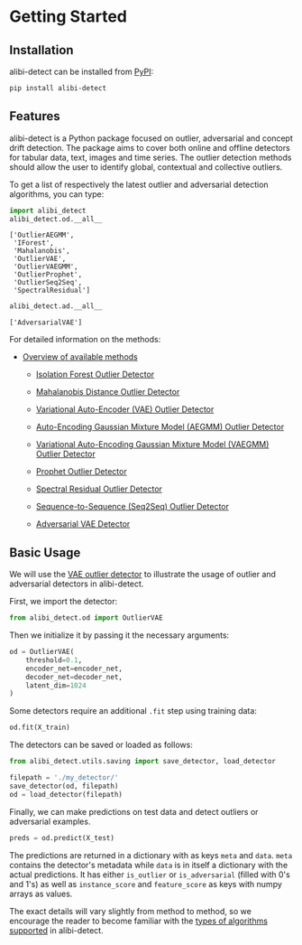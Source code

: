 # Getting Started

## Installation

alibi-detect can be installed from [PyPI](https://pypi.org/project/alibi-detect/):

```bash
pip install alibi-detect
```

## Features

alibi-detect is a Python package focused on outlier, adversarial and concept drift detection. The package aims to cover both online and offline detectors for tabular data, text, images and time series. The outlier detection methods should allow the user to identify global, contextual and collective outliers.

To get a list of respectively the latest outlier and adversarial detection algorithms, you can type:

```python
import alibi_detect
alibi_detect.od.__all__
```

```
['OutlierAEGMM',
 'IForest',
 'Mahalanobis',
 'OutlierVAE',
 'OutlierVAEGMM',
 'OutlierProphet',
 'OutlierSeq2Seq',
 'SpectralResidual']
```

```python
alibi_detect.ad.__all__
```

```
['AdversarialVAE']
```

For detailed information on the methods:

* [Overview of available methods](../overview/algorithms.md)

    * [Isolation Forest Outlier Detector](../methods/iforest.ipynb)

    * [Mahalanobis Distance Outlier Detector](../methods/mahalanobis.ipynb)

    * [Variational Auto-Encoder (VAE) Outlier Detector](../methods/vae.ipynb)

    * [Auto-Encoding Gaussian Mixture Model (AEGMM) Outlier Detector](../methods/aegmm.ipynb)

    * [Variational Auto-Encoding Gaussian Mixture Model (VAEGMM) Outlier Detector](../methods/vaegmm.ipynb)
    
    * [Prophet Outlier Detector](../methods/prophet.ipynb)
    
    * [Spectral Residual Outlier Detector](../methods/sr.ipynb)
    
    * [Sequence-to-Sequence (Seq2Seq) Outlier Detector](../methods/seq2seq.ipynb)

    * [Adversarial VAE Detector](../methods/adversarialvae.ipynb)

## Basic Usage

We will use the [VAE outlier detector](../methods/vae.ipynb) to illustrate the usage of outlier and adversarial detectors in alibi-detect.

First, we import the detector:

```python
from alibi_detect.od import OutlierVAE
```

Then we initialize it by passing it the necessary arguments:

```python
od = OutlierVAE(
    threshold=0.1,
    encoder_net=encoder_net,
    decoder_net=decoder_net,
    latent_dim=1024
)
```

Some detectors require an additional `.fit` step using training data:

```python
od.fit(X_train)
```

The detectors can be saved or loaded as follows:

```python
from alibi_detect.utils.saving import save_detector, load_detector

filepath = './my_detector/'
save_detector(od, filepath)
od = load_detector(filepath)
```

Finally, we can make predictions on test data and detect outliers or adversarial examples.

```python
preds = od.predict(X_test)
```

The predictions are returned in a dictionary with as keys `meta` and `data`. `meta` contains the detector's metadata while `data` is in itself a dictionary with the actual predictions. It has either `is_outlier` or `is_adversarial` (filled with 0's and 1's) as well as `instance_score` and `feature_score` as keys with numpy arrays as values.

The exact details will vary slightly from method to method, so we encourage the reader to become
familiar with the [types of algorithms supported](../overview/algorithms.md) in alibi-detect.